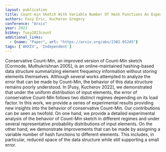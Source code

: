 ```yaml
---
layout: publication
title: Count-min Sketch With Variable Number Of Hash Functions An Experimental Study
authors: Fusy Éric, Kucherov Gregory
conference: "Arxiv"
year: 2023
bibkey: fusy2023count
additional_links:
  - {name: "Paper", url: "https://arxiv.org/abs/2302.05245"}
tags: ['ARXIV', 'Independent']
---
```

<p>Conservative Count-Min, an improved version of Count-Min sketch
[Cormode, Muthukrishnan 2005], is an online-maintained hashing-based
data structure summarizing element frequency information without storing
elements themselves. Although several works attempted to analyze the
error that can be made by Count-Min, the behavior of this data structure
remains poorly understood. In [Fusy, Kucherov 2022], we demonstrated
that under the uniform distribution of input elements, the error of
conservative Count-Min follows two distinct regimes depending on its
load factor. In this work, we provide a series of experimental results
providing new insights into the behavior of conservative Count-Min. Our
contributions can be seen as twofold. On one hand, we provide a detailed
experimental analysis of the behavior of Count-Min sketch in different
regimes and under several representative probability distributions of
input elements. On the other hand, we demonstrate improvements that can
be made by assigning a variable number of hash functions to different
elements. This includes, in particular, reduced space of the data
structure while still supporting a small error.</p>
